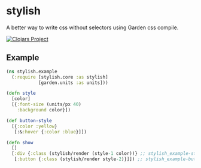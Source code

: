 # stylish

A better way to write css without selectors using Garden css compile.

[![Clojars Project](https://img.shields.io/clojars/v/stylish.svg)](https://clojars.org/stylish)

## Example

```clojure
(ns stylish.example
  (:require [stylish.core :as stylish]
            [garden.units :as units]))

(defn style
  [color]
  [{:font-size (units/px 40)
    :background color}])

(def button-style
  [{:color :yellow}
   [:&:hover {:color :blue}]])

(defn show
  []
  [:div {:class (stylish/render (style-1 color))} ;; stylish_example-style-1
   [:button {:class (stylish/render style-2)}]]) ;; stylish_example-button-style-1

```
